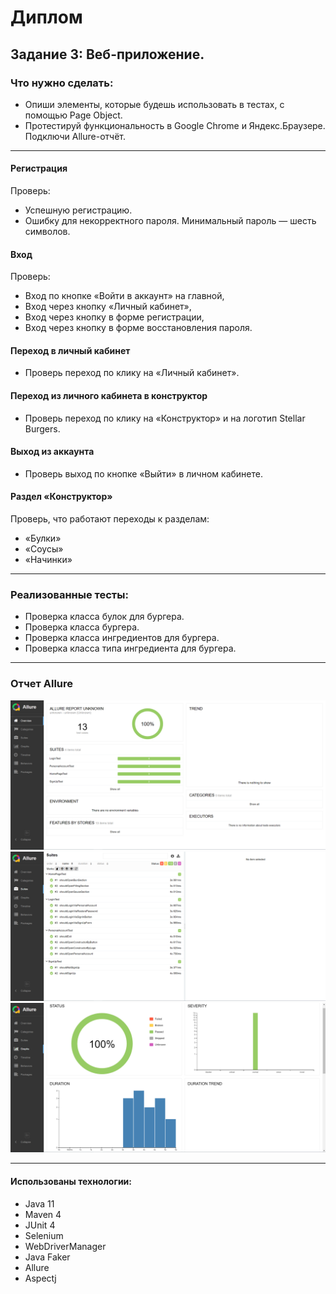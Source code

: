 # Диплом
## Задание 3: Веб-приложение.
### Что нужно сделать:
- Опиши элементы, которые будешь использовать в тестах, с помощью Page Object.
- Протестируй функциональность в Google Chrome и Яндекс.Браузере. Подключи Allure-отчёт.

---
#### Регистрация
Проверь:
- Успешную регистрацию.
- Ошибку для некорректного пароля. Минимальный пароль — шесть символов.

#### Вход
Проверь:
- Вход по кнопке «Войти в аккаунт» на главной,
- Вход через кнопку «Личный кабинет»,
- Вход через кнопку в форме регистрации,
- Вход через кнопку в форме восстановления пароля.

#### Переход в личный кабинет
- Проверь переход по клику на «Личный кабинет».

#### Переход из личного кабинета в конструктор
- Проверь переход по клику на «Конструктор» и на логотип Stellar Burgers.

#### Выход из аккаунта
- Проверь выход по кнопке «Выйти» в личном кабинете.

#### Раздел «Конструктор»
Проверь, что работают переходы к разделам:
- «Булки»
- «Соусы»
- «Начинки»

---
### Реализованные тесты:
- Проверка класса булок для бургера.
- Проверка класса бургера.
- Проверка класса ингредиентов для бургера.
- Проверка класса типа ингредиента для бургера.

---
### Отчет Allure
![Jacoco report](https://github.com/gh-Denis/diplom-3/blob/develop3/src/main/resources/Allure_report_1.PNG)
![Jacoco report](https://github.com/gh-Denis/diplom-3/blob/develop3/src/main/resources/Allure_report_2.PNG)
![Jacoco report](https://github.com/gh-Denis/diplom-3/blob/develop3/src/main/resources/Allure_report_3.PNG)

---
#### Использованы технологии:
- Java 11
- Maven 4
- JUnit 4
- Selenium
- WebDriverManager
- Java Faker
- Allure
- Aspectj